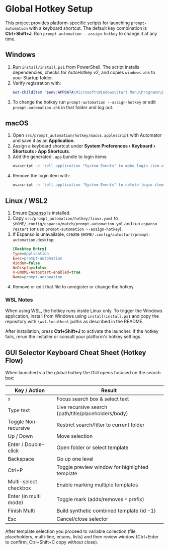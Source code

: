 # Global Hotkey Setup

This project provides platform-specific scripts for launching `prompt-automation` with a keyboard shortcut.
The default key combination is **Ctrl+Shift+J**. Run `prompt-automation --assign-hotkey` to change it at any time.

## Windows
1. Run `install/install.ps1` from PowerShell. The script installs dependencies, checks for AutoHotkey v2, and copies `windows.ahk` to your Startup folder.
2. Verify registration with:
   ```powershell
   Get-ChildItem "$env:APPDATA\Microsoft\Windows\Start Menu\Programs\Startup" | Where-Object Name -eq 'prompt-automation.ahk'
   ```
3. To change the hotkey run `prompt-automation --assign-hotkey` or edit `prompt-automation.ahk` in that folder and log out.

## macOS
1. Open `src/prompt_automation/hotkey/macos.applescript` with Automator and save it as an **Application**.
2. Assign a keyboard shortcut under **System Preferences › Keyboard › Shortcuts › App Shortcuts**.
3. Add the generated `.app` bundle to login items:
   ```bash
   osascript -e 'tell application "System Events" to make login item at end with properties {path:"/path/to/prompt-automation.app", hidden:false}'
   ```
4. Remove the login item with:
   ```bash
   osascript -e 'tell application "System Events" to delete login item "prompt-automation"'
   ```

## Linux / WSL2
1. Ensure [Espanso](https://espanso.org) is installed.
2. Copy `src/prompt_automation/hotkey/linux.yaml` to `$HOME/.config/espanso/match/prompt-automation.yml` and run `espanso restart` (or use `prompt-automation --assign-hotkey`).
3. If Espanso is unavailable, create `$HOME/.config/autostart/prompt-automation.desktop`:
   ```ini
   [Desktop Entry]
   Type=Application
   Exec=prompt-automation
   Hidden=false
   NoDisplay=false
   X-GNOME-Autostart-enabled=true
   Name=prompt-automation
   ```
4. Remove or edit that file to unregister or change the hotkey.

### WSL Notes

When using WSL, the hotkey runs inside Linux only. To trigger the Windows
application, install from Windows using `install\install.ps1` and copy the
repository with `\wsl.localhost` paths as described in the README.

After installation, press **Ctrl+Shift+J** to activate the launcher. If the hotkey fails, rerun the installer or consult your platform's hotkey settings.

## GUI Selector Keyboard Cheat Sheet (Hotkey Flow)

When launched via the global hotkey the GUI opens focused on the search box:

| Key / Action | Result |
|--------------|--------|
| `s` | Focus search box & select text |
| Type text | Live recursive search (path/title/placeholders/body) |
| Toggle Non-recursive | Restrict search/filter to current folder |
| Up / Down | Move selection |
| Enter / Double-click | Open folder or select template |
| Backspace | Go up one level |
| Ctrl+P | Toggle preview window for highlighted template |
| Multi-select checkbox | Enable marking multiple templates |
| Enter (in multi mode) | Toggle mark (adds/removes `*` prefix) |
| Finish Multi | Build synthetic combined template (id -1) |
| Esc | Cancel/close selector |

After template selection you proceed to variable collection (file placeholders, multi-line, enums, lists) and then review window (Ctrl+Enter to confirm, Ctrl+Shift+C copy without close).

